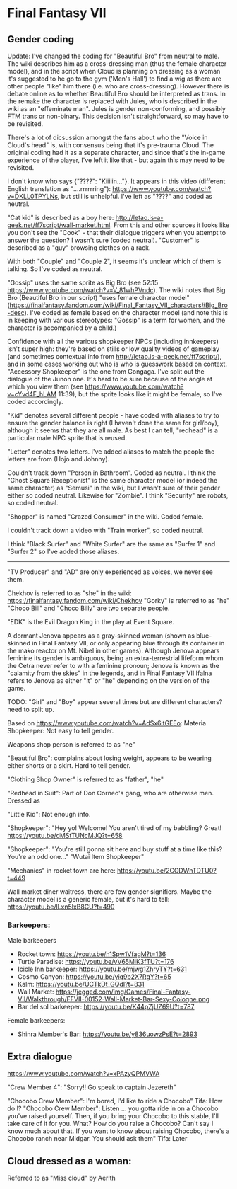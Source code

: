# Final Fantasy VII

## Gender coding

Update: 
I've changed the coding for "Beautiful Bro" from neutral to male. The wiki describes him as a cross-dressing man (thus the female character model), and in the script when Cloud is planning on dressing as a woman it's suggested to he go to the gym ('Men's Hall') to find a wig as there are other people "like" him there (i.e. who are cross-dressing). However there is debate online as to whether Beautiful Bro should be interpreted as trans. In the remake the character is replaced with Jules, who is described in the wiki as an "effeminate man". Jules is gender non-conforming, and possibly FTM trans or non-binary. This decision isn't straightforward, so may have to be revisited. 

There's a lot of dicsussion amongst the fans about who the "Voice in Cloud's head" is, with consensus being that it's pre-trauma Cloud. The original coding had it as a separate character, and since that's the in-game experience of the player, I've left it like that - but again this may need to be revisited. 

I don't know who says {"????": "Kiiiiin..."}. It appears in this video (different English translation as "....rrrrrring"): https://www.youtube.com/watch?v=DKLL0TPYLNs, but still is unhelpful. I've left as "????" and coded as neutral. 

"Cat kid" is described as a boy here: http://letao.is-a-geek.net/ff7script/wall-market.html. From this and other sources it looks like you don't see the "Cook" - that their dialogue triggers when you attempt to answer the question? I wasn't sure (coded neutral). "Customer" is described as a "guy" browsing clothes on a rack. 

With both "Couple" and "Couple 2", it seems it's unclear which of them is talking. So I've coded as neutral. 

"Gossip" uses the same sprite as Big Bro (see 52:15 https://www.youtube.com/watch?v=V_81whPVndc). The wiki notes that Big Bro (Beautiful Bro in our script) "uses female character model" (https://finalfantasy.fandom.com/wiki/Final_Fantasy_VII_characters#Big_Bro-desc). I've coded as female based on the character model (and note this is in keeping with various stereotypes: "Gossip" is a term for women, and the character is accompanied by a child.)

Confidence with all the various shopkeeper NPCs (including innkeepers) isn't super high: they're based on stills or low quality videos of gameplay (and sometimes contextual info from http://letao.is-a-geek.net/ff7script/), and in some cases working out who is who is guesswork based on context. "Accessory Shopkeeper" is the one from Gongaga. I've split out the dialogue of the Junon one. It's hard to be sure because of the angle at which you view them (see https://www.youtube.com/watch?v=cYvd4F_hLAM 11:39), but the sprite looks like it might be female, so I've coded accordingly. 

"Kid" denotes several different people - have coded with aliases to try to ensure the gender balance is right (I haven't done the same for girl/boy), although it seems that they are all male. As best I can tell, "redhead" is a particular male NPC sprite that is reused. 

"Letter" denotes two letters. I've added aliases to match the people the letters are from (Hojo and Johnny). 

Couldn't track down "Person in Bathroom". Coded as neutral. I think the "Ghost Square Receptionist" is the same character model (or indeed the same character) as "Semusi" in the wiki, but I wasn't sure of their gender either so coded neutral. Likewise for "Zombie". I think "Security" are robots, so coded neutral. 

"Shopper" is named "Crazed Consumer" in the wiki. Coded female. 

I couldn't track down a video with "Train worker", so coded neutral. 

I think "Black Surfer" and "White Surfer" are the same as "Surfer 1" and "Surfer 2" so I've added those aliases. 



---------------------------------------------------------------------
"TV Producer" and "AD" are only experienced as voices, we never see them.

Chekhov is referred to as "she" in the wiki: https://finalfantasy.fandom.com/wiki/Chekhov
"Gorky" is referred to as "he"
"Choco Bill" and "Choco Billy" are two separate people.


"EDK" is the Evil Dragon King in the play at Event Square.

A dormant Jenova appears as a gray-skinned woman (shown as blue-skinned in Final Fantasy VII, or only appearing blue through its container in the mako reactor on Mt. Nibel in other games). Although Jenova appears feminine its gender is ambiguous, being an extra-terrestrial lifeform whom the Cetra never refer to with a feminine pronoun; Jenova is known as the "calamity from the skies" in the legends, and in Final Fantasy VII Ifalna refers to Jenova as either "it" or "he" depending on the version of the game.


TODO: "Girl" and "Boy" appear several times but are different characters? need to split up.

Based on https://www.youtube.com/watch?v=AdSx6ltGEEo:
Materia Shopkeeper: Not easy to tell gender.

Weapons shop person is referred to as "he"

"Beautiful Bro": complains about losing weight, appears to be wearing either shorts or a skirt. Hard to tell gender.

"Clothing Shop Owner" is referred to as "father", "he"

"Redhead in Suit": Part of Don Corneo's gang, who are otherwise men. Dressed as 

"Little Kid": Not enough info.

"Shopkeeper": "Hey yo! Welcome! You aren't tired of my babbling? Great!
	https://youtu.be/dMStTUNcMJQ?t=658
	
"Shopkeeper": "You're still gonna sit here and buy stuff at a time like this? You're an odd one..."
	"Wutai Item Shopkeeper"
	
"Mechanics" in rocket town are here: https://youtu.be/2CGDWhTDTU0?t=449


Wall market diner waitress, there are few gender signifiers. Maybe the character model is a generic female, but it's hard to tell:
https://youtu.be/lLxn5lxB8CU?t=490

### Barkeepers:

Male barkeepers

-  Rocket town: https://youtu.be/n1Spw1VfagM?t=136
-  Turtle Paradise: https://youtu.be/vV65MiK3fTU?t=176
-  Icicle Inn barkeeper: https://youtu.be/mjwg1ZhryTY?t=631
-  Cosmo Canyon: https://youtu.be/yiq9b2X7RgY?t=65
-  Kalm: https://youtu.be/UCTkDt_GQdI?t=831
-  Wall Market: https://jegged.com/img/Games/Final-Fantasy-VII/Walkthrough/FFVII-00152-Wall-Market-Bar-Sexy-Cologne.png
-  Bar del sol barkeeper: https://youtu.be/K44pZjUZ69U?t=787

Female barkeepers:

-  Shinra Member's Bar: https://youtu.be/y836uowzPsE?t=2893


## Extra dialogue 

https://www.youtube.com/watch?v=xPAzyQPMVWA

"Crew Member 4": "Sorry!! Go speak to captain Jezereth"

"Chocobo Crew Member": I'm bored, I'd like to ride a Chocobo"
	Tifa: How do I?
		"Chocobo Crew Member": Listen ... you gotta ride in on a Chocobo you've raised yourself. Then, if you bring your Chocobo to this stable, I'll take care of it for you. What? How do you raise a Chocobo? Can't say I know much about that. If you want to know about raising Chocobo, there's a Chocobo ranch near Midgar. You should ask them"
	Tifa: Later
	


##  Cloud dressed as a woman:

Referred to as "Miss cloud" by Aerith


